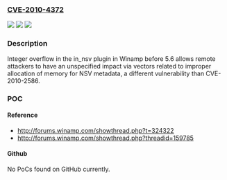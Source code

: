 ### [CVE-2010-4372](https://cve.mitre.org/cgi-bin/cvename.cgi?name=CVE-2010-4372)
![](https://img.shields.io/static/v1?label=Product&message=n%2Fa&color=blue)
![](https://img.shields.io/static/v1?label=Version&message=n%2Fa&color=blue)
![](https://img.shields.io/static/v1?label=Vulnerability&message=n%2Fa&color=brighgreen)

### Description

Integer overflow in the in_nsv plugin in Winamp before 5.6 allows remote attackers to have an unspecified impact via vectors related to improper allocation of memory for NSV metadata, a different vulnerability than CVE-2010-2586.

### POC

#### Reference
- http://forums.winamp.com/showthread.php?t=324322
- http://forums.winamp.com/showthread.php?threadid=159785

#### Github
No PoCs found on GitHub currently.


